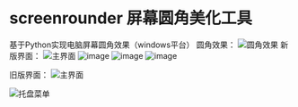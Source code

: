 # screenrounder 屏幕圆角美化工具
基于Python实现电脑屏幕圆角效果（windows平台）
圆角效果：
![圆角效果](https://github.com/user-attachments/assets/fd3f052a-14d0-43f3-ae86-6db91ef5c8c9)
新版界面：
![主界面](https://github.com/user-attachments/assets/c2c1e26d-6e7f-4f7c-bda8-a0ff83109943)
![image](https://github.com/user-attachments/assets/1f6fd866-b240-402e-b19c-9db335df6ccc)
![image](https://github.com/user-attachments/assets/37676a64-40c5-41bb-8649-126bc62eac06)
![image](https://github.com/user-attachments/assets/aed52b29-1d64-4e46-ad34-5e30f563d54d)


旧版界面：
![主界面](https://github.com/user-attachments/assets/36529b57-f26c-4f7b-bab8-fc005982376e)

![托盘菜单](https://github.com/user-attachments/assets/170f2eee-c850-4b27-a017-8f8b9462e4a1)
